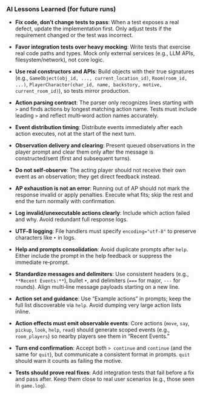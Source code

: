 ### AI Lessons Learned (for future runs)

- **Fix code, don’t change tests to pass**: When a test exposes a real defect, update the implementation first. Only adjust tests if the requirement changed or the test was incorrect.

- **Favor integration tests over heavy mocking**: Write tests that exercise real code paths and types. Mock only external services (e.g., LLM APIs, filesystem/network), not core logic.

- **Use real constructors and APIs**: Build objects with their true signatures (e.g., `GameObject(obj_id, ..., current_location_id)`, `Room(room_id, ...)`, `PlayerCharacter(char_id, name, backstory, motive, current_room_id)`), so tests mirror production.

- **Action parsing contract**: The parser only recognizes lines starting with `>` and finds actions by longest matching action name. Tests must include leading `>` and reflect multi‑word action names accurately.

- **Event distribution timing**: Distribute events immediately after each action executes, not at the start of the next turn.

- **Observation delivery and clearing**: Present queued observations in the player prompt and clear them only after the message is constructed/sent (first and subsequent turns).

- **Do not self‑observe**: The acting player should not receive their own event as an observation; they get direct feedback instead.

- **AP exhaustion is not an error**: Running out of AP should not mark the response invalid or apply penalties. Execute what fits; skip the rest and end the turn normally with confirmation.

- **Log invalid/unexecutable actions clearly**: Include which action failed and why. Avoid redundant full response logs.

- **UTF‑8 logging**: File handlers must specify `encoding="utf-8"` to preserve characters like `•` in logs.

- **Help and prompts consolidation**: Avoid duplicate prompts after `help`. Either include the prompt in the help feedback or suppress the immediate re‑prompt.

- **Standardize messages and delimiters**: Use consistent headers (e.g., `**Recent Events:**`), bullet `•`, and delimiters (`===` for major, `---` for rounds). Align multi‑line message payloads starting on a new line.

- **Action set and guidance**: Use “Example actions” in prompts; keep the full list discoverable via `help`. Avoid dumping very large action lists inline.

- **Action effects must emit observable events**: Core actions (`move`, `say`, `pickup`, `look`, `help`, `read`) should generate scoped events (e.g., `room_players`) so nearby players see them in “Recent Events.”

- **Turn end confirmation**: Accept both `> continue` and `continue` (and the same for `quit`), but communicate a consistent format in prompts. `quit` should warn it counts as failing the motive.

- **Tests should prove real fixes**: Add integration tests that fail before a fix and pass after. Keep them close to real user scenarios (e.g., those seen in `game.log`).




